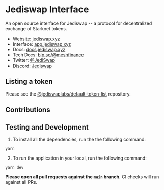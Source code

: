 # Jediswap Interface

An open source interface for Jediswap -- a protocol for decentralized exchange of Starknet tokens.

- Website: [jediswap.xyz](https://www.jediswap.xyz/)
- Interface: [app.jediswap.xyz](https://app.jediswap.xyz/)
- Docs: [docs.jediswap.xyz](https://docs.jediswap.xyz)
- Tech Docs: [bip.so/@meshfinance](https://bip.so/meshfinance/integration-docs-12236c/public)
- Twitter: [@JediSwap](https://twitter.com/JediSwap)
- Discord: [Jediswap](https://discord.com/invite/jediswap)

## Listing a token

Please see the
[@jediswaplabs/default-token-list](https://github.com/jediswaplabs/default-token-list)
repository.

## Contributions

## Testing and Development

1. To install all the dependencies, run the the following command:
```
yarn
```
2. To run the application in your local, run the following command:
```
yarn dev
```

**Please open all pull requests against the `main` branch.**
CI checks will run against all PRs.
